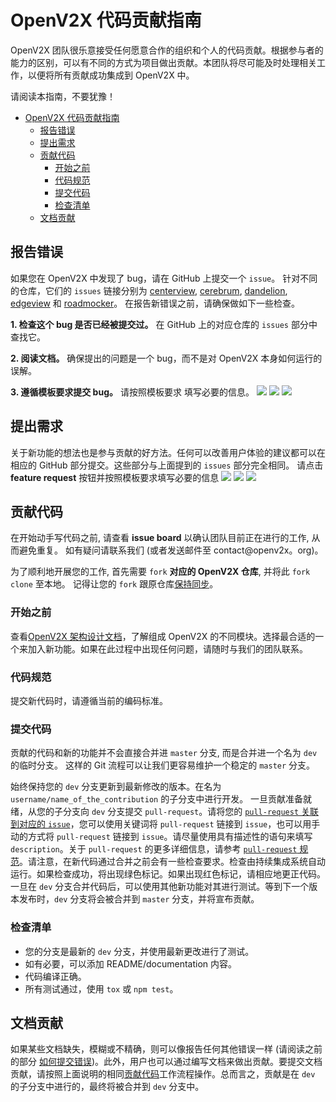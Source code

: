# OpenV2X 代码贡献指南

OpenV2X 团队很乐意接受任何愿意合作的组织和个人的代码贡献。根据参与者的能力的区别，可以有不同的方式为项目做出贡献。本团队将尽可能及时处理相关工作，以便将所有贡献成功集成到 OpenV2X 中。

请阅读本指南，不要犹豫！

- [OpenV2X 代码贡献指南](#openv2x-代码贡献指南)
  - [报告错误](#报告错误)
  - [提出需求](#提出需求)
  - [贡献代码](#贡献代码)
    - [开始之前](#开始之前)
    - [代码规范](#代码规范)
    - [提交代码](#提交代码)
    - [检查清单](#检查清单)
  - [文档贡献](#文档贡献)

## 报告错误

如果您在 OpenV2X 中发现了 bug，请在 GitHub 上提交一个 `issue`。 针对不同的仓库，它们的 `issues` 链接分别为
[centerview](https://github.com/open-v2x/centerview/issues),
[cerebrum](https://github.com/open-v2x/cerebrum/issues),
[dandelion](https://github.com/open-v2x/dandelion/issues),
[edgeview](https://github.com/open-v2x/edgeview/issues) 和
[roadmocker](https://github.com/open-v2x/roadmocker/issues)。 在报告新错误之前，请确保做如下一些检查。

**1. 检查这个 bug 是否已经被提交过。** 在 GitHub 上的对应仓库的 `issues` 部分中查找它。

**2. 阅读文档。** 确保提出的问题是一个 bug，而不是对 OpenV2X 本身如何运行的误解。

**3. 遵循模板要求提交 bug。** 请按照模板要求 填写必要的信息。 ![](images/issues_button.png)
![](images/bug_report_button.png) ![](images/bug_report_template.png)

## 提出需求

关于新功能的想法也是参与贡献的好方法。任何可以改善用户体验的建议都可以在相应的 GitHub 部分提交。这些部分与上面提到的 `issues` 部分完全相同。 请点击 **feature
request** 按钮并按照模板要求填写必要的信息 ![](images/issues_button.png) ![](images/feature_request_button.png)
![](images/feature_request_template.png)

## 贡献代码

在开始动手写代码之前, 请查看 **issue board** 以确认团队目前正在进行的工作, 从而避免重复。 如有疑问请联系我们 (或者发送邮件至 contact@openv2x。org)。

为了顺利地开展您的工作, 首先需要 `fork` **对应的 OpenV2X 仓库**, 并将此 `fork` `clone` 至本地。 记得让您的 `fork`
跟原仓库[保持同步]((https://docs.github.com/en/enterprise/2.13/user/articles/syncing-a-fork))。

### 开始之前

查看[OpenV2X 架构设计文档](v2x-architectural-design.md)，了解组成 OpenV2X
的不同模块。选择最合适的一个来加入新功能。如果在此过程中出现任何问题，请随时与我们的团队联系。

### 代码规范

提交新代码时，请遵循当前的编码标准。

### 提交代码

贡献的代码和新的功能并不会直接合并进 `master` 分支, 而是合并进一个名为 `dev` 的临时分支。 这样的 Git 流程可以让我们更容易维护一个稳定的 `master` 分支。

始终保持您的 `dev` 分支更新到最新修改的版本。在名为 `username/name_of_the_contribution` 的子分支中进行开发。 一旦贡献准备就绪，从您的子分支向 `dev`
分支提交 `pull-request`。请将您的
[`pull-request` 关联到对应的 `issue`](https://docs.github.com/cn/issues/tracking-your-work-with-issues/linking-a-pull-request-to-an-issue)，您可以使用关键词将
`pull-request` 链接到 `issue`，也可以用手动的方式将 `pull-request` 链接到 `issue`。请尽量使用具有描述性的语句来填写 `description`。关于
`pull-request` 的更多详细信息，请参考
[`pull-request` 规范](./v2x_pull_request_standard-zh_CN.md)。请注意，在新代码通过合并之前会有一些检查要求。检查由持续集成系统自动运行。如果检查成功，将出现绿色标记。如果出现红色标记，请相应地更正代码。一旦在
`dev` 分支合并代码后，可以使用其他新功能对其进行测试。等到下一个版本发布时，`dev` 分支将会被合并到 `master` 分支，并将宣布贡献。

### 检查清单

- 您的分支是最新的 `dev` 分支，并使用最新更改进行了测试。
- 如有必要，可以添加 README/documentation 内容。
- 代码编译正确。
- 所有测试通过，使用 `tox` 或 `npm test`。

## 文档贡献

如果某些文档缺失，模糊或不精确，则可以像报告任何其他错误一样 (请阅读之前的部分
[如何提交错误](#报告错误))。此外，用户也可以通过编写文档来做出贡献。要提交文档贡献，请按照上面说明的相同[贡献代码](#贡献代码)工作流程操作。总而言之，贡献是在 `dev`
的子分支中进行的，最终将被合并到 `dev` 分支中。

